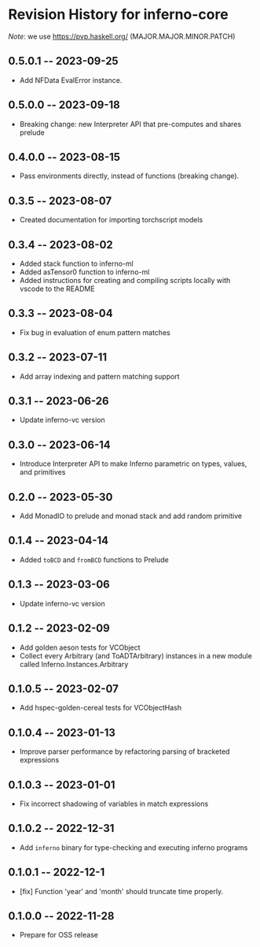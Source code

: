 # Revision History for inferno-core
*Note*: we use https://pvp.haskell.org/ (MAJOR.MAJOR.MINOR.PATCH)

## 0.5.0.1 -- 2023-09-25
* Add NFData EvalError instance.

## 0.5.0.0 -- 2023-09-18
* Breaking change: new Interpreter API that pre-computes and shares prelude

## 0.4.0.0 -- 2023-08-15
* Pass environments directly, instead of functions (breaking change).

## 0.3.5 -- 2023-08-07
* Created documentation for importing torchscript models

## 0.3.4 -- 2023-08-02
* Added stack function to inferno-ml
* Added asTensor0 function to inferno-ml
* Added instructions for creating and compiling scripts locally with vscode to the README

## 0.3.3 -- 2023-08-04
* Fix bug in evaluation of enum pattern matches

## 0.3.2 -- 2023-07-11
* Add array indexing and pattern matching support

## 0.3.1 -- 2023-06-26
* Update inferno-vc version

## 0.3.0 -- 2023-06-14
* Introduce Interpreter API to make Inferno parametric on types, values, and primitives

## 0.2.0 -- 2023-05-30
* Add MonadIO to prelude and monad stack and add random primitive

## 0.1.4 -- 2023-04-14
* Added `toBCD` and `fromBCD` functions to Prelude

## 0.1.3 -- 2023-03-06
* Update inferno-vc version

## 0.1.2 -- 2023-02-09
* Add golden aeson tests for VCObject
* Collect every Arbitrary (and ToADTArbitrary) instances in a new module called Inferno.Instances.Arbitrary 

## 0.1.0.5 -- 2023-02-07
* Add hspec-golden-cereal tests for VCObjectHash

## 0.1.0.4 -- 2023-01-13
* Improve parser performance by refactoring parsing of bracketed expressions

## 0.1.0.3 -- 2023-01-01
* Fix incorrect shadowing of variables in match expressions

## 0.1.0.2 -- 2022-12-31
* Add `inferno` binary for type-checking and executing inferno programs

## 0.1.0.1 -- 2022-12-1
* [fix] Function 'year' and 'month' should truncate time properly.

## 0.1.0.0 -- 2022-11-28
* Prepare for OSS release
